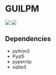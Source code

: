 
# GUILPM

![](https://imgur.com/7HjsreN)
![](https://i.imgur.com/0bdcJUh.png)



## Dependencies 

- python3
- Pyqt5 
- pyperclip 
- sqlite3 


